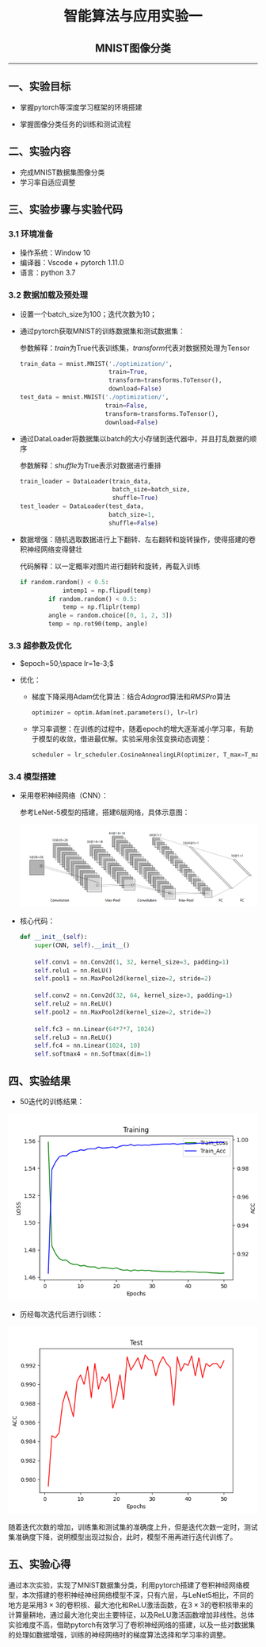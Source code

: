 # <center>智能算法与应用实验一</center>

## <center>MNIST图像分类</center>


---



## 一、实验目标

+ 掌握pytorch等深度学习框架的环境搭建 

+ 掌握图像分类任务的训练和测试流程



## 二、实验内容

+ 完成MNIST数据集图像分类
+ 学习率自适应调整



## 三、实验步骤与实验代码

### 3.1 环境准备

+ 操作系统：Window 10
+ 编译器：Vscode $+$ pytorch 1.11.0
+ 语言：python 3.7



### 3.2 数据加载及预处理

+ 设置一个batch_size为100；迭代次数为10；

+ 通过pytorch获取MNIST的训练数据集和测试数据集：

  参数解释：*train*为True代表训练集，*transform*代表对数据预处理为Tensor

  ```python
  train_data = mnist.MNIST('./optimization/', 
                           train=True, 
                           transform=transforms.ToTensor(), 
                           download=False)
  test_data = mnist.MNIST('./optimization/', 
                          train=False, 
                          transform=transforms.ToTensor(),
                          download=False)
  ```

+ 通过DataLoader将数据集以batch的大小存储到迭代器中，并且打乱数据的顺序

  参数解释：*shuffle*为True表示对数据进行重排

  ```python
  train_loader = DataLoader(train_data, 
                            batch_size=batch_size,
                            shuffle=True)
  test_loader = DataLoader(test_data, 
                           batch_size=1,
                           shuffle=False)
  ```

+ 数据增强：随机选取数据进行上下翻转、左右翻转和旋转操作，使得搭建的卷积神经网络变得健壮

  代码解释：以一定概率对图片进行翻转和旋转，再载入训练

  ```python
  if random.random() < 0.5:
              imtemp1 = np.flipud(temp)
          if random.random() < 0.5:
              temp = np.fliplr(temp)
          angle = random.choice([0, 1, 2, 3])
          temp = np.rot90(temp, angle)
  ```



### 3.3  超参数及优化

+ $epoch=50;\space lr=1e-3;$

+ 优化：

  + 梯度下降采用Adam优化算法：结合$Adagrad$算法和$RMSPro$算法

    ```python
    optimizer = optim.Adam(net.parameters(), lr=lr) 
    ```

  + 学习率调整：在训练的过程中，随着epoch的增大逐渐减小学习率，有助于模型的收敛，借进最优解。实验采用余弦变换动态调整：

    ```python
    scheduler = lr_scheduler.CosineAnnealingLR(optimizer, T_max=T_max, eta_min=eta_min)
    ```

    

### 3.4 模型搭建

+ 采用卷积神经网络（CNN）：

  参考LeNet-5模型的搭建，搭建$6$层网络，具体示意图：

  ![1](./pic/1.png)

+ 核心代码：

  ```python
  def __init__(self):
      super(CNN, self).__init__()
  
      self.conv1 = nn.Conv2d(1, 32, kernel_size=3, padding=1)
      self.relu1 = nn.ReLU()
      self.pool1 = nn.MaxPool2d(kernel_size=2, stride=2)
  
      self.conv2 = nn.Conv2d(32, 64, kernel_size=3, padding=1)
      self.relu2 = nn.ReLU()
      self.pool2 = nn.MaxPool2d(kernel_size=2, stride=2)
  
      self.fc3 = nn.Linear(64*7*7, 1024)
      self.relu3 = nn.ReLU()
      self.fc4 = nn.Linear(1024, 10)
      self.softmax4 = nn.Softmax(dim=1)
  ```



<div STYLE="page-break-after: always;"></div>

## 四、实验结果

+ 50迭代的训练结果：

<img src="./pic/train.png" alt="Figure_1" style="zoom:80%;" />

+ 历经每次迭代后进行训练：

<img src="./pic/test.png" alt="test" style="zoom:80%;" />

随着迭代次数的增加，训练集和测试集的准确度上升，但是迭代次数一定时，测试集准确度下降，说明模型出现过拟合，此时，模型不用再进行迭代训练了。



## 五、实验心得

通过本次实验，实现了MNIST数据集分类，利用pytorch搭建了卷积神经网络模型，本次搭建的卷积神经神经网络模型不深，只有六层，与LeNet5相比，不同的地方是采用$3\times 3$的卷积核、最大池化和ReLU激活函数，在$3\times 3$的卷积核带来的计算量耕地，通过最大池化突出主要特征，以及ReLU激活函数增加非线性。总体实验难度不高，借助pytorch有效学习了卷积神经网络的搭建，以及一些对数据集的处理如数据增强，训练的神经网络时的梯度算法选择和学习率的调整。

